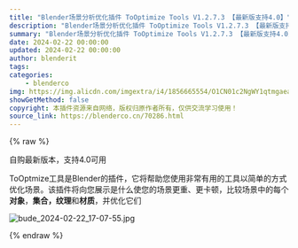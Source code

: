 ```yaml
---
title: "Blender场景分析优化插件 ToOptimize Tools V1.2.7.3 【最新版支持4.0】"
description: "Blender场景分析优化插件 ToOptimize Tools V1.2.7.3 【最新版支持4.0】"
summary: "Blender场景分析优化插件 ToOptimize Tools V1.2.7.3 【最新版支持4.0】"
date: 2024-02-22 00:00:00
updated: 2024-02-22 00:00:00
author: blenderit
tags: 
categories:
    - blenderco
img: https://img.alicdn.com/imgextra/i4/1856665554/O1CN01c2NgWY1qtmgaea8AH_!!1856665554.jpg
showGetMethod: false
copyright: 本插件资源来自网络，版权归原作者所有，仅供交流学习使用！
source_link: https://blenderco.cn/70286.html
---
```


{% raw %}
<p>自购最新版本，支持4.0可用</p><p>ToOptmize工具是Blender的插件，它将帮助您使用非常有用的工具以简单的方式优化场景。该插件将向您展示是什么使您的场景更重、更卡顿，比较场景中的每个<strong>对象</strong>，<strong>集合</strong><strong>，纹理</strong>和<strong>材质</strong>，并优化它们</p><p><img src="https://img.alicdn.com/imgextra/i4/1856665554/O1CN01kQEL4c1qtmfvGaLfR_!!1856665554.jpg" alt="bude_2024-02-22_17-07-55.jpg"></p>
<div style="display: none">blenderco</div>
{% endraw %}